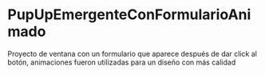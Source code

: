 # PupUpEmergenteConFormularioAnimado
Proyecto de ventana con un formulario que aparece después de dar click al botón, animaciones fueron utilizadas para un diseño con más calidad
